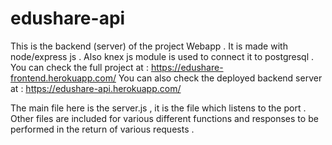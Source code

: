# edushare-api
This is the backend (server) of the project Webapp .
It is made with node/express js .
Also knex js module is used to connect it to postgresql .
You can check the full project at : https://edushare-frontend.herokuapp.com/
You can also check the deployed backend server at : https://edushare-api.herokuapp.com/

The main file here is the server.js , it is the file which listens to the port . Other files are included for various different functions and responses to be performed in the return of various requests . 
